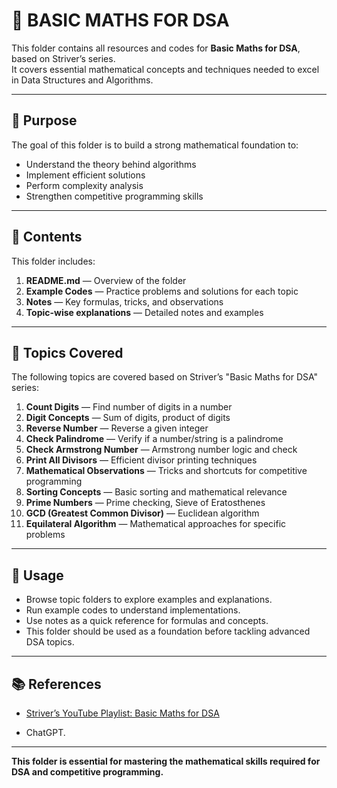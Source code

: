 # 📘 BASIC MATHS FOR DSA

This folder contains all resources and codes for **Basic Maths for DSA**, based on Striver’s series.  
It covers essential mathematical concepts and techniques needed to excel in Data Structures and Algorithms.

---

## 🔹 Purpose
The goal of this folder is to build a strong mathematical foundation to:
- Understand the theory behind algorithms
- Implement efficient solutions
- Perform complexity analysis
- Strengthen competitive programming skills

---

## 📝 Contents
This folder includes:
1. **README.md** — Overview of the folder
2. **Example Codes** — Practice problems and solutions for each topic
3. **Notes** — Key formulas, tricks, and observations
4. **Topic-wise explanations** — Detailed notes and examples

---

## 🔹 Topics Covered
The following topics are covered based on Striver’s "Basic Maths for DSA" series:

1. **Count Digits** — Find number of digits in a number  
2. **Digit Concepts** — Sum of digits, product of digits  
3. **Reverse Number** — Reverse a given integer  
4. **Check Palindrome** — Verify if a number/string is a palindrome  
5. **Check Armstrong Number** — Armstrong number logic and check  
6. **Print All Divisors** — Efficient divisor printing techniques  
7. **Mathematical Observations** — Tricks and shortcuts for competitive programming  
8. **Sorting Concepts** — Basic sorting and mathematical relevance  
9. **Prime Numbers** — Prime checking, Sieve of Eratosthenes  
10. **GCD (Greatest Common Divisor)** — Euclidean algorithm  
11. **Equilateral Algorithm** — Mathematical approaches for specific problems  

---

## 🔹 Usage
- Browse topic folders to explore examples and explanations.
- Run example codes to understand implementations.
- Use notes as a quick reference for formulas and concepts.
- This folder should be used as a foundation before tackling advanced DSA topics.

---

## 📚 References
- [Striver’s YouTube Playlist: Basic Maths for DSA](https://youtu.be/XYZ)  

- ChatGPT.

---

**This folder is essential for mastering the mathematical skills required for DSA and competitive programming.**


